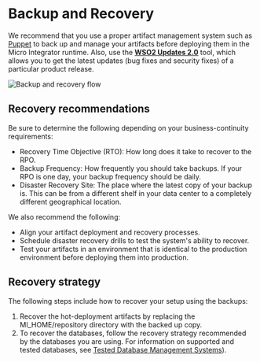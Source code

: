 # Backup and Recovery

We recommend that you use a proper artifact management system such as [Puppet](https://puppet.com/) to back up and manage your artifacts before deploying them in the Micro Integrator runtime. Also, use the [**WSO2 Updates 2.0**](https://updates.docs.wso2.com/en/latest/) tool, which allows you to get the latest updates (bug fixes and security fixes) of a particular product release.

![Backup and recovery flow]({{base_path}}/assets/img/integrate/admin-guide-configuration-mgmt.png)

## Recovery recommendations
Be sure to determine the following depending on your business-continuity requirements:

* Recovery Time Objective (RTO): How long does it take to recover to the RPO.
* Backup Frequency: How frequently you should take backups. If your RPO is one day, your backup frequency should be daily.
* Disaster Recovery Site: The place where the latest copy of your backup is. This can be from a different shelf in your data center to a completely different geographical location.

We also recommend the following:

* Align your artifact deployment and recovery processes.
* Schedule disaster recovery drills to test the system's ability to recover.
* Test your artifacts in an environment that is identical to the production environment before deploying them into production.

## Recovery strategy
The following steps include how to recover your setup using the backups:

1. Recover the hot-deployment artifacts by replacing the MI_HOME/repository directory with the backed up copy.
2. To recover the databases, follow the recovery strategy recommended by the databases you are using. For information on supported and tested databases, see [Tested Database Management Systems]({{base_path}}/install-and-setup/install/installation-prerequisites/#tested-environments)).
